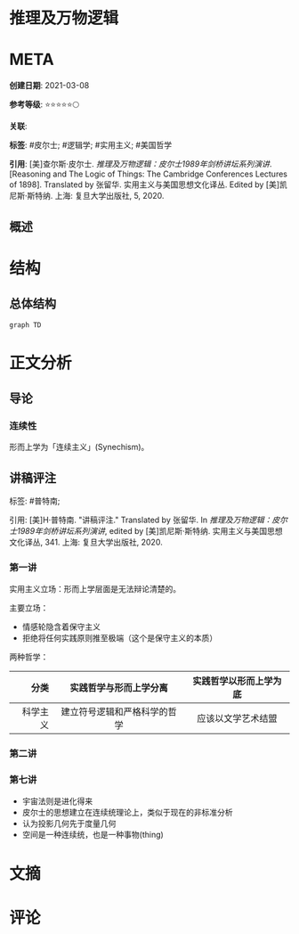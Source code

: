 # 推理及万物逻辑

# META

**创建日期**: 2021-03-08

**参考等级**: ⭐⭐⭐⭐⭐🌕

**关联**: 

**标签**: #皮尔士; #逻辑学; #实用主义; #美国哲学

**引用**: [美]查尔斯·皮尔士. *推理及万物逻辑：皮尔士1989年剑桥讲坛系列演讲*. [Reasoning and The Logic of Things: The Cambridge Conferences Lectures of 1898]. Translated by 张留华. 实用主义与美国思想文化译丛. Edited by [美]凯尼斯·斯特纳. 上海: 复旦大学出版社, 5, 2020.

## 概述


# 结构

## 总体结构

```mermaid
graph TD

```

# 正文分析

## 导论

### 连续性

形而上学为「连续主义」(Synechism)。

## 讲稿评注

标签: #普特南;

引用: [美]H·普特南. "讲稿评注." Translated by 张留华. In *推理及万物逻辑：皮尔士1989年剑桥讲坛系列演讲*, edited by [美]凯尼斯·斯特纳. 实用主义与美国思想文化译丛, 341. 上海: 复旦大学出版社, 2020.

### 第一讲

实用主义立场：形而上学层面是无法辩论清楚的。

主要立场：

* 情感轮隐含着保守主义
* 拒绝将任何实践原则推至极端（这个是保守主义的本质）

两种哲学：

|     分类 |    实践哲学与形而上学分离    | 实践哲学以形而上学为底 |
| -------: | :--------------------------: | :--------------------: |
| 科学主义 | 建立符号逻辑和严格科学的哲学 |   应该以文学艺术结盟   |

### 第二讲

### 第七讲

* 宇宙法则是进化得来
* 皮尔士的思想建立在连续统理论上，类似于现在的非标准分析
* 认为投影几何先于度量几何
* 空间是一种连续统，也是一种事物(thing)



# 文摘

# 评论
